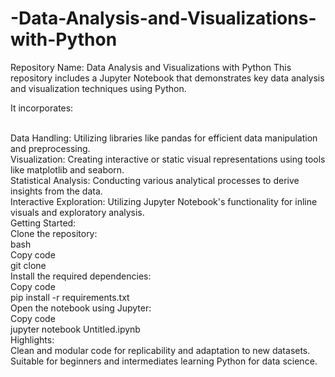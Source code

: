 # -Data-Analysis-and-Visualizations-with-Python
Repository Name: Data Analysis and Visualizations with Python This repository includes a Jupyter Notebook that demonstrates key data analysis and visualization techniques using Python.

 It incorporates:

<br>Data Handling: Utilizing libraries like pandas for efficient data manipulation and preprocessing.
<br>Visualization: Creating interactive or static visual representations using tools like matplotlib and seaborn.
<br>Statistical Analysis: Conducting various analytical processes to derive insights from the data.
<br>Interactive Exploration: Utilizing Jupyter Notebook's functionality for inline visuals and exploratory analysis.
<br>Getting Started:
<br>Clone the repository:
<br>bash
<br>Copy code
<br>git clone <repository-link>
<br>Install the required dependencies:
<br>Copy code
<br>pip install -r requirements.txt
<br>Open the notebook using Jupyter:
<br>Copy code
<br>jupyter notebook Untitled.ipynb
<br>Highlights:
<br>Clean and modular code for replicability and adaptation to new datasets.
<br>Suitable for beginners and intermediates learning Python for data science.
